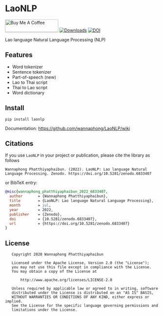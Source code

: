 # LaoNLP
<a href="https://www.buymeacoffee.com/wannaphong"><img src="https://www.buymeacoffee.com/assets/img/custom_images/orange_img.png" alt="Buy Me A Coffee" style="height: 41px !important;width: 174px !important;box-shadow: 0px 3px 2px 0px rgba(190, 190, 190, 0.5) !important;-webkit-box-shadow: 0px 3px 2px 0px rgba(190, 190, 190, 0.5) !important;" ></a>
[![Downloads](https://pepy.tech/badge/laonlp)](https://pepy.tech/project/laonlp)
[![DOI](https://zenodo.org/badge/DOI/10.5281/zenodo.6833407.svg)](https://doi.org/10.5281/zenodo.6833407)

Lao language Natural Language Processing (NLP)

## Features

- Word tokenizer
- Sentence tokenizer
- Part-of-speech (new)
- Lao to Thai script
- Thai to Lao script
- Word dictionary

## Install
```
pip install laonlp
```

Documentation: https://github.com/wannaphong/LaoNLP/wiki

## Citations

If you use `LaoNLP` in your project or publication, please cite the library as follows

```
Wannaphong Phatthiyaphaibun. (2022). LaoNLP: Lao language Natural Language Processing. Zenodo. https://doi.org/10.5281/zenodo.6833407
```

or BibTeX entry:

``` bib
@misc{wannaphong_phatthiyaphaibun_2022_6833407,
  author       = {Wannaphong Phatthiyaphaibun},
  title        = {LaoNLP: Lao language Natural Language Processing},
  month        = jul,
  year         = 2022,
  publisher    = {Zenodo},
  doi          = {10.5281/zenodo.6833407},
  url          = {https://doi.org/10.5281/zenodo.6833407}
}
```

## License

```
   Copyright 2020 Wannaphong Phatthiyaphaibun

   Licensed under the Apache License, Version 2.0 (the "License");
   you may not use this file except in compliance with the License.
   You may obtain a copy of the License at

       http://www.apache.org/licenses/LICENSE-2.0

   Unless required by applicable law or agreed to in writing, software
   distributed under the License is distributed on an "AS IS" BASIS,
   WITHOUT WARRANTIES OR CONDITIONS OF ANY KIND, either express or implied.
   See the License for the specific language governing permissions and
   limitations under the License.
 ```
